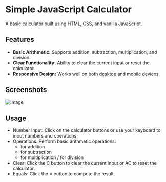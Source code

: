# Simple JavaScript Calculator

A basic calculator built using HTML, CSS, and vanilla JavaScript.

## Features

- **Basic Arithmetic:** Supports addition, subtraction, multiplication, and division.
- **Clear Functionality:** Ability to clear the current input or reset the calculator.
- **Responsive Design:** Works well on both desktop and mobile devices.

## Screenshots

![image](https://github.com/user-attachments/assets/12b44df0-7534-4415-9f4a-9d025d61a0f1)

## Usage

- Number Input: Click on the calculator buttons or use your keyboard to input numbers and operations.
- Operations: Perform basic arithmetic operations:
    + for addition
    - for subtraction
    * for multiplication
    / for division
- Clear: Click the C button to clear the current input or AC to reset the calculator.
- Equals: Click the = button to compute the result.
